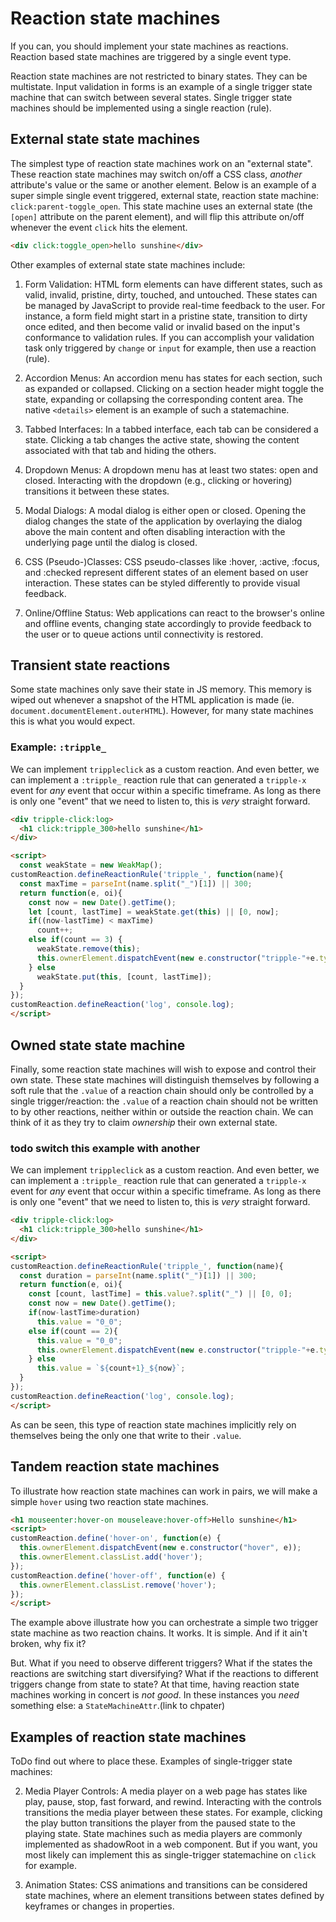 # Reaction state machines

If you can, you should implement your state machines as reactions. Reaction based state machines are triggered by a single event type.

Reaction state machines are not restricted to binary states. They can be multistate. Input validation in forms is an example of a single trigger state machine that can switch between several states. Single trigger state machines should be implemented using a single reaction (rule).

## External state state machines

The simplest type of reaction state machines work on an "external state". These reaction state machines may switch on/off a CSS class, *another* attribute's value or the same or another element. Below is an example of a super simple single event triggered, external state, reaction state machine: `click:parent-toggle_open`. This state machine uses an external state (the `[open]` attribute on the parent element), and will flip this attribute on/off whenever the event `click` hits the element.

```html
<div click:toggle_open>hello sunshine</div>
```

Other examples of external state state machines include:

1. Form Validation: HTML form elements can have different states, such as valid, invalid, pristine, dirty, touched, and untouched. These states can be managed by JavaScript to provide real-time feedback to the user. For instance, a form field might start in a pristine state, transition to dirty once edited, and then become valid or invalid based on the input's conformance to validation rules. If you can accomplish your validation task only triggered by `change` or `input` for example, then use a reaction (rule).

3. Accordion Menus: An accordion menu has states for each section, such as expanded or collapsed. Clicking on a section header might toggle the state, expanding or collapsing the corresponding content area. The native `<details>` element is an example of such a statemachine. 

4. Tabbed Interfaces: In a tabbed interface, each tab can be considered a state. Clicking a tab changes the active state, showing the content associated with that tab and hiding the others.

5. Dropdown Menus: A dropdown menu has at least two states: open and closed. Interacting with the dropdown (e.g., clicking or hovering) transitions it between these states.

6. Modal Dialogs: A modal dialog is either open or closed. Opening the dialog changes the state of the application by overlaying the dialog above the main content and often disabling interaction with the underlying page until the dialog is closed.

7. CSS (Pseudo-)Classes: CSS pseudo-classes like :hover, :active, :focus, and :checked represent different states of an element based on user interaction. These states can be styled differently to provide visual feedback.

9. Online/Offline Status: Web applications can react to the browser's online and offline events, changing state accordingly to provide feedback to the user or to queue actions until connectivity is restored.

## Transient state reactions

Some state machines only save their state in JS memory. This memory is wiped out whenever a snapshot of the HTML application is made (ie. `document.documentElement.outerHTML`). However, for many state machines this is what you would expect.

### Example: `:tripple_`

We can implement `trippleclick` as a custom reaction. And even better, we can implement a `:tripple_` reaction rule that can generated a `tripple-x` event for *any* event that occur within a specific timeframe. As long as there is only one "event" that we need to listen to, this is *very* straight forward.

```html
<div tripple-click:log>
  <h1 click:tripple_300>hello sunshine</h1>
</div>

<script>
  const weakState = new WeakMap();
customReaction.defineReactionRule('tripple_', function(name){
  const maxTime = parseInt(name.split("_")[1]) || 300;
  return function(e, oi){
    const now = new Date().getTime();
    let [count, lastTime] = weakState.get(this) || [0, now];
    if((now-lastTime) < maxTime)
      count++;
    else if(count == 3) {
      weakState.remove(this);
      this.ownerElement.dispatchEvent(new e.constructor("tripple-"+e.type, e));
    } else 
      weakState.put(this, [count, lastTime]);
  }
});
customReaction.defineReaction('log', console.log);
</script>
```

## Owned state state machine

Finally, some reaction state machines will wish to expose and control their own state. These state machines will distinguish themselves by following a soft rule that the `.value` of a reaction chain should only be controlled by a single trigger/reaction: the `.value` of a reaction chain should not be written to by other reactions, neither within or outside the reaction chain. We can think of it as they try to claim *ownership* their own external state.

### todo switch this example with another 

We can implement `trippleclick` as a custom reaction. And even better, we can implement a `:tripple_` reaction rule that can generated a `tripple-x` event for *any* event that occur within a specific timeframe. As long as there is only one "event" that we need to listen to, this is *very* straight forward.

```html
<div tripple-click:log>
  <h1 click:tripple_300>hello sunshine</h1>
</div>

<script>
customReaction.defineReactionRule('tripple_', function(name){
  const duration = parseInt(name.split("_")[1]) || 300;
  return function(e, oi){
    const [count, lastTime] = this.value?.split("_") || [0, 0];
    const now = new Date().getTime();
    if(now-lastTime>duration)
      this.value = "0_0";
    else if(count == 2){
      this.value = "0_0";
      this.ownerElement.dispatchEvent(new e.constructor("tripple-"+e.type, e));
    } else 
      this.value = `${count+1}_${now}`;
  }
});
customReaction.defineReaction('log', console.log);
</script>
```

As can be seen, this type of reaction state machines implicitly rely on themselves being the only one that write to their `.value`. 

## Tandem reaction state machines

To illustrate how reaction state machines can work in pairs, we will make a simple `hover` using two reaction state machines.

```html
<h1 mouseenter:hover-on mouseleave:hover-off>Hello sunshine</h1>
<script>
customReaction.define('hover-on', function(e) {
  this.ownerElement.dispatchEvent(new e.constructor("hover", e));
  this.ownerElement.classList.add('hover');
});
customReaction.define('hover-off', function(e) {
  this.ownerElement.classList.remove('hover');
});
</script>
```

The example above illustrate how you can orchestrate a simple two trigger state machine as two reaction chains. It works. It is simple. And if it ain't broken, why fix it?

But. What if you need to observe different triggers? What if the states the reactions are switching start diversifying? What if the reactions to different triggers change from state to state? At that time, having reaction state machines working in concert is *not good*. In these instances you *need* something else: a `StateMachineAttr`.(link to chpater)



## Examples of reaction state machines

ToDo find out where to place these.
Examples of single-trigger state machines:

2. Media Player Controls: A media player on a web page has states like play, pause, stop, fast forward, and rewind. Interacting with the controls transitions the media player between these states. For example, clicking the play button transitions the player from the paused state to the playing state. State machines such as media players are commonly implemented as shadowRoot in a web component. But if you want, you most likely can implement this as single-trigger statemachine on `click` for example. 


8. Animation States: CSS animations and transitions can be considered state machines, where an element transitions between states defined by keyframes or changes in properties.

